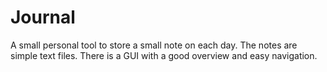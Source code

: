 # Journal

A small personal tool to store a small note on each day. The notes are simple text files. There is a GUI with a good overview and easy navigation. 
